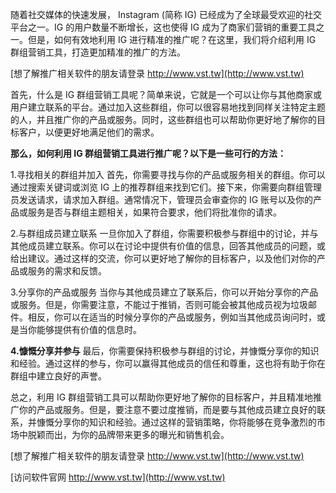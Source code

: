 随着社交媒体的快速发展， Instagram (简称 IG) 已经成为了全球最受欢迎的社交平台之一。IG 的用户数量不断增长，这也使得 IG 成为了商家们营销的重要工具之一。但是，如何有效地利用 IG 进行精准的推广呢？在这里，我们将介绍利用 IG 群组营销工具，打造更加精准的推广的方法。

[想了解推广相关软件的朋友请登录 http://www.vst.tw](http://www.vst.tw)

首先，什么是 IG 群组营销工具呢？简单来说，它就是一个可以让你与其他商家或用户建立联系的平台。通过加入这些群组，你可以很容易地找到同样关注特定主题的人，并且推广你的产品或服务。同时，这些群组也可以帮助你更好地了解你的目标客户，以便更好地满足他们的需求。

**那么，如何利用 IG 群组营销工具进行推广呢？以下是一些可行的方法：**

1.寻找相关的群组并加入
首先，你需要寻找与你的产品或服务相关的群组。你可以通过搜索关键词或浏览 IG 上的推荐群组来找到它们。接下来，你需要向群组管理员发送请求，请求加入群组。通常情况下，管理员会审查你的 IG 账号以及你的产品或服务是否与群组主题相关，如果符合要求，他们将批准你的请求。

2.与群组成员建立联系
一旦你加入了群组，你需要积极参与群组中的讨论，并与其他成员建立联系。你可以在讨论中提供有价值的信息，回答其他成员的问题，或给出建议。通过这样的交流，你可以更好地了解你的目标客户，以及他们对你的产品或服务的需求和反馈。

3.分享你的产品或服务
当你与其他成员建立了联系后，你可以开始分享你的产品或服务。但是，你需要注意，不能过于推销，否则可能会被其他成员视为垃圾邮件。相反，你可以在适当的时候分享你的产品或服务，例如当其他成员询问时，或是当你能够提供有价值的信息时。

**4.慷慨分享并参与**
最后，你需要保持积极参与群组的讨论，并慷慨分享你的知识和经验。通过这样的参与，你可以赢得其他成员的信任和尊重，这也将有助于你在群组中建立良好的声誉。

总之，利用 IG 群组营销工具可以帮助你更好地了解你的目标客户，并且精准地推广你的产品或服务。但是，要注意不要过度推销，而是要与其他成员建立良好的联系，并慷慨分享你的知识和经验。通过这样的营销策略，你将能够在竞争激烈的市场中脱颖而出，为你的品牌带来更多的曝光和销售机会。

[想了解推广相关软件的朋友请登录 http://www.vst.tw](http://www.vst.tw)


[访问软件官网 http://www.vst.tw](http://www.vst.tw)

